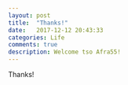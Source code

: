 ```yaml
---
layout: post
title:  "Thanks!"
date:   2017-12-12 20:43:33
categories: Life
comments: true
description: Welcome tso Afra55!
---
```

Thanks!

